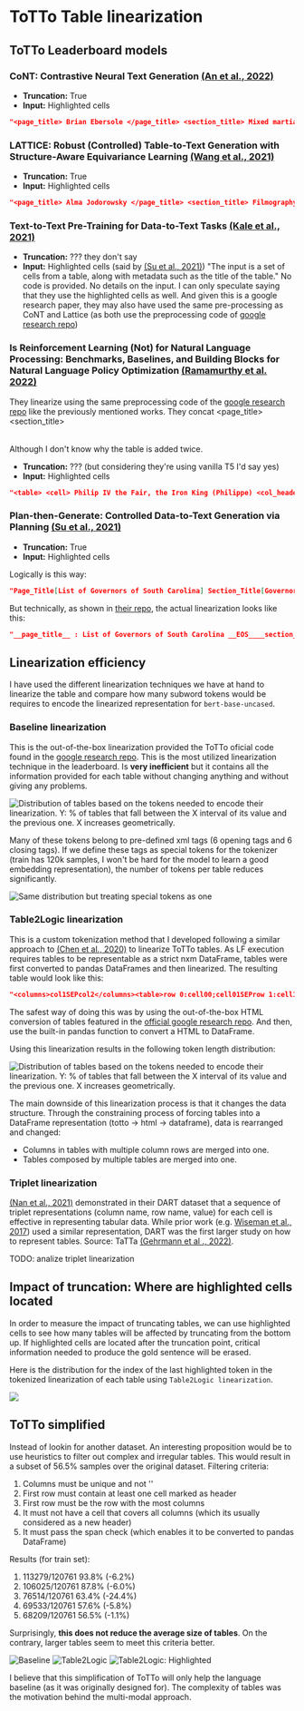 # ToTTo Table linearization
## ToTTo Leaderboard models
### CoNT: Contrastive Neural Text Generation [(An et al., 2022)](https://github.com/Shark-NLP/CoNT)
* **Truncation:** True
* **Input:** Highlighted cells
```json
"<page_title> Brian Ebersole </page_title> <section_title> Mixed martial arts record </section_title> <table> <cell> Chris Lytle <col_header> Opponent </col_header> </cell> <cell> UFC 127 <col_header> Event </col_header> </cell> </table>"
```

### LATTICE: Robust (Controlled) Table-to-Text Generation with Structure-Aware Equivariance Learning [(Wang et al., 2021)](https://aclanthology.org/2022.naacl-main.371/)
* **Truncation:** True
* **Input:** Highlighted cells
```json
"<page_title> Alma Jodorowsky </page_title> <section_title> Filmography </section_title> <table> <cell> 2016 <header> Year </header> </cell> <cell> Evelyn <header> Role </header> </cell> <cell> Kids in Love <header> Title </header> </cell> </table>"
```

### Text-to-Text Pre-Training for Data-to-Text Tasks [(Kale et al., 2021)](https://arxiv.org/pdf/2005.10433.pdf)
* **Truncation:** ??? they don't say
* **Input:** Highlighted cells (said by [(Su et al., 2021)](https://arxiv.org/abs/2108.13740))
"The input is a set of cells from a table, along with metadata such as the title of the table."
No code is provided. No details on the input. I can only speculate saying that they use the highlighted cells as well. And given this is a google research paper, they may also have used the same pre-processing as CoNT and Lattice (as both use the preprocessing code of [google research repo](https://github.com/google-research/language/tree/38e16ec22e7389ed280dd9edf0c4a0c97219a1cf/language/totto/baseline_preprocessing))

### Is Reinforcement Learning (Not) for Natural Language Processing: Benchmarks, Baselines, and Building Blocks for Natural Language Policy Optimization [(Ramamurthy et al. 2022)](https://arxiv.org/abs/2210.01241)
They linearize using the same preprocessing code of the [google research repo](https://github.com/google-research/language/tree/38e16ec22e7389ed280dd9edf0c4a0c97219a1cf/language/totto/baseline_preprocessing) like the previously mentioned works. They concat <table><page_title><section_title><table> Although I don't know why the table is added twice.
* **Truncation:** ??? (but considering they're using vanilla T5 I'd say yes)
* **Input:** Highlighted cells
```json
"<table> <cell> Philip IV the Fair, the Iron King (Philippe) <col_header> Name </col_header> </cell> <cell> 5 October 1285 <col_header> King from </col_header> </cell> <cell> King of France and of Navarre (Roi de France et de Navarre) <col_header> Title </col_header> </cell> </table><page_title> List of French monarchs </page_title> <section_title> House of Capet (987â ̆A ̧S1328) </section_title> <table> <cell> Philip IV the Fair, the Iron King (Philippe) <col_header> Name </col_header> </cell> <cell> 5 October 1285 <col_header> King from </col_header> </cell> <cell> King of France and of Navarre ( Roi de France et de Navarre) <col_header> Title </col_header> </cell> </table>"
```

### Plan-then-Generate: Controlled Data-to-Text Generation via Planning [(Su et al., 2021)](https://arxiv.org/abs/2108.13740)
* **Truncation:** True
* **Input:** Highlighted cells

Logically is this way:
```json
"Page_Title[List of Governors of South Carolina] Section_Title[Governors under the Constitution of 1868] Time[4:03.63] #[76] Governor[Daniel Henry Chamberlain] Took_Office[December 1 , 1874]"
```

But technically, as shown in [their repo](https://github.com/yxuansu/PlanGen/blob/main/data/data_processing_funcs.py), the actual linearization looks like this:
```json
"__page_title__ : List of Governors of South Carolina __EOS____section_title__ : Governors under the Constitution of 1868 __EOS____#__ : 76 __EOS____Governor__ : Daniel Henry Chamberlain __EOS____Took_Office__ : December 1 , 1874 __EOS__"
```

## Linearization efficiency
I have used the different linearization techniques we have at hand to linearize the table and compare how many subword tokens would be requires to encode the linearized representation for `bert-base-uncased`.

### Baseline linearization
This is the out-of-the-box linearization provided the ToTTo oficial code found in the [google research repo](https://github.com/google-research/language/tree/38e16ec22e7389ed280dd9edf0c4a0c97219a1cf/language/totto/baseline_preprocessing). This is the most utilized linearization technique in the leaderboard. Is **very inefficient** but it contains all the information provided for each table without changing anything and without giving any problems.

![Distribution of tables based on the tokens needed to encode their linearization. Y: % of tables that fall between the X interval of its value and the previous one. X increases geometrically.](assets/dist_baseline_bert.png)

Many of these tokens belong to pre-defined xml tags (6 opening tags and 6 closing tags). If we define these tags as special tokens for the tokenizer (train has 120k samples, I won't be hard for the model to learn a good embedding representation), the number of tokens per table reduces significantly.

![Same distribution but treating special tokens as one](assets/dist_baseline_st_bert.png)

### Table2Logic linearization
This is a custom tokenization method that I developed following a similar approach to [(Chen et al., 2020)](https://www.aclweb.org/anthology/2020.findings-emnlp.190/) to linearize ToTTo tables. As LF execution requires tables to be representable as a strict nxm DataFrame, tables were first converted to pandas DataFrames and then linearized. The resulting table would look like this:
```json
"<columns>col1SEPcol2</columns><table>row 0:cell00;cell01SEProw 1:cell10;cell11</table>"
```
The safest way of doing this was by using the out-of-the-box HTML conversion of tables featured in the [official google research repo](https://github.com/google-research/language/tree/38e16ec22e7389ed280dd9edf0c4a0c97219a1cf/language/totto/baseline_preprocessing). And then, use the built-in pandas function to convert a HTML to DataFrame. 

Using this linearization results in the following token length distribution:

![Distribution of tables based on the tokens needed to encode their linearization. Y: % of tables that fall between the X interval of its value and the previous one. X increases geometrically.](assets/dist_table2logic_bert.png)

The main downside of this linearization process is that it changes the data structure. Through the constraining process of forcing tables into a DataFrame representation (totto -\> html -\> dataframe), data is rearranged and changed:
* Columns in tables with multiple column rows are merged into one.
* Tables composed by multiple tables are merged into one.

### Triplet linearization
[(Nan et al., 2021)](https://aclanthology.org/2021.naacl-main.37/) demonstrated in their DART dataset that a sequence of triplet representations (column name, row name, value) for each cell is effective in representing tabular data. While prior work (e.g. [Wiseman et al., 2017](https://doi.org/10.18653/v1/D17-1239)) used a similar representation, DART was the first larger study on how to represent tables. Source: TaTTa [(Gehrmann et al ., 2022)](https://arxiv.org/abs/2211.00142).

TODO: analize triplet linearization

## Impact of truncation: Where are highlighted cells located
In order to measure the impact of truncating tables, we can use highlighted cells to see how many tables will be affected by truncating from the bottom up. If highlighted cells are located after the truncation point, critical  information needed to produce the gold sentence will be erased. 

Here is the distribution for the index of the last highlighted token in the tokenized linearization of each table using `Table2Logic linearization`.

![](assets/highlight_tok_dist_table2logic.png)

## ToTTo simplified
Instead of lookin for another dataset. An interesting proposition would be to use heuristics to filter out complex and irregular tables. This would result in a subset of 56.5% samples over the original dataset.
Filtering criteria:
1. Columns must be unique and not ''
2. First row must contain at least one cell marked as header
3. First row must be the row with the most columns
4. It must not have a cell that covers all columns (which its usually considered as a new header)
5. It must pass the span check (which enables it to be converted to pandas DataFrame)

Results (for train set):
1. 113279/120761 93.8% (-6.2%)
2. 106025/120761 87.8% (-6.0%)
3. 76514/120761 63.4% (-24.4%)
4. 69533/120761 57.6% (-5.8%)
5. 68209/120761 56.5% (-1.1%)

Surprisingly, **this does not reduce the average size of tables**. On the contrary, larger tables seem to meet this criteria better.

![Baseline](assets/dist_baseline_bert_simpl.png)
![Table2Logic](assets/dist_table2logic_bert_simpl.png)
![Table2Logic: Highlighted](assets/highlight_tok_dist_table2logic_simpl.png)

I believe that this simplification of ToTTo will only help the language baseline (as it was originally designed for). The complexity of tables was the motivation behind the multi-modal approach. 